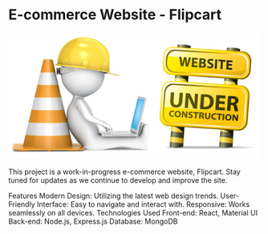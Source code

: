 # E-commerce Website - Flipcart

![Website Under Construction](website-under-construction.jpg)


This project is a work-in-progress e-commerce website, Flipcart. Stay tuned for updates as we continue to develop and improve the site.

Features
Modern Design: Utilizing the latest web design trends.
User-Friendly Interface: Easy to navigate and interact with.
Responsive: Works seamlessly on all devices.
Technologies Used
Front-end: React, Material UI
Back-end: Node.js, Express.js
Database: MongoDB
